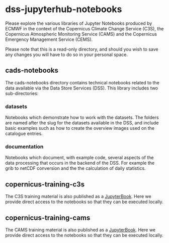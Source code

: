# dss-jupyterhub-notebooks

Please explore the various libraries of Jupyter Notebooks produced by ECMWF in the context of the Copernicus Climate Change Service (C3S), the Copernicus Atmospheric Monitoring Service (CAMS) and the Copernicus Emergency Management Service (CEMS).

Please note that this is a read-only directory, and should you wish to save any changes you will have to do so in your personal space.

## cads-notebooks

The cads-notebooks directory contains technical notebooks related to the data available via the Data Store Services (DSS). This library includes two sub-directories:

### datasets

Notebooks which demonstrate how to work with the datasets. The folders are named after the slug for the datasets available in the DSS, and include basic examples such as how to create the overview images used on the catalogue entries.

### documentation

Notebooks which document, with example code, several aspects of the data processing that occurs in the backend of the DSS. For example the grib to netCDF conversion and the the calculation of daily statistics.


## copernicus-training-c3s

The C3S training material is also published as a [JupyterBook](https://ecmwf-projects.github.io/copernicus-training-c3s/intro.html). Here we provide direct access to the notebooks so that they can be executed locally.



## copernicus-training-cams

The CAMS training material is also published as a [JupyterBook](https://ecmwf-projects.github.io/copernicus-training-cams). Here we provide direct access to the notebooks so that they can be executed locally.
